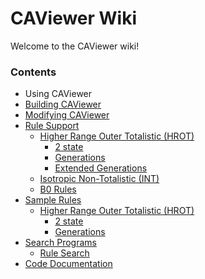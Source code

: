 # CAViewer Wiki
Welcome to the CAViewer wiki!

### Contents
* Using CAViewer
* [Building CAViewer](Building-CAViewer.md)
* [Modifying CAViewer](Modifying-CAViewer.md)
* [Rule Support](Rule-Support.md)
  * [Higher Range Outer Totalistic (HROT)](Rule-Support.md#higher-range-outer-totalistic-hrot)
     * [2 state](Rule-Support.md#2-state)
     * [Generations](Rule-Support.md#generations)
     * [Extended Generations](Rule-Support.md#extended-generations)
  * [Isotropic Non-Totalistic (INT)](Rule-Support.md#isotropic-non-totalistic-int)
  * [B0 Rules](Rule-Support.md#b0-rules)
* [Sample Rules](Sample-Rules.md)
  * [Higher Range Outer Totalistic (HROT)](Sample-Rules.md#higher-range-outer-totalistic-hrot)
     * [2 state](Sample-Rules.md#2-state)
     * [Generations](Sample-Rules.md#2-state)
* [Search Programs](Search-Programs.md)
  * [Rule Search](Search-Programs.md#rule-search)
* [Code Documentation](../javadoc/index.html)